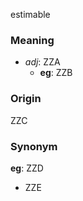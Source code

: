 estimable
### Meaning
+ _adj_: ZZA
	+ __eg__: ZZB

### Origin

ZZC

### Synonym

__eg__: ZZD

+ ZZE


